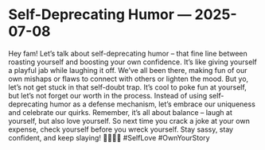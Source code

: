 # Self-Deprecating Humor — 2025-07-08

Hey fam! Let’s talk about self-deprecating humor – that fine line between roasting yourself and boosting your own confidence. It’s like giving yourself a playful jab while laughing it off. We’ve all been there, making fun of our own mishaps or flaws to connect with others or lighten the mood. But yo, let’s not get stuck in that self-doubt trap. It’s cool to poke fun at yourself, but let’s not forget our worth in the process. Instead of using self-deprecating humor as a defense mechanism, let’s embrace our uniqueness and celebrate our quirks. Remember, it’s all about balance – laugh at yourself, but also love yourself. So next time you crack a joke at your own expense, check yourself before you wreck yourself. Stay sassy, stay confident, and keep slaying! 💁🏻‍♀️✨ #SelfLove #OwnYourStory
